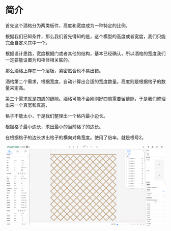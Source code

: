 # 简介

首先这个酒格分为两类板件，高度和宽度成为一种特定的比例。

根据我们已知条件，那么我们首先得知的是，这个模型的高度或者宽度，我们只能完全自定义其中一个。

根据设计思路，宽度根据门或者其他的结构，基本已经确认，所以酒格的宽度我们一定要能设置为和柜体相关联的。

那么酒格上存在一个层板，紧密贴合也不易出错。

酒格第二个需求，根据宽度，自动计算出合适的宽度数量。高度则是根据格子的数量来定高。

第三个需求就是四周的缝隙。酒格可能不会刚刚好四周需要留缝隙，于是我们整理出来一个真宽和真高，

格子不能太小，于是我们整理出一个格内最小边长。

根据格子最小边长，求出最小的当前格子的边长。

在根据格子的边长求出格子的横向对角宽度。使用了倍率。就是根号2。

<img src="./菱形酒格.png" alt="image-20221018112604172"  />
